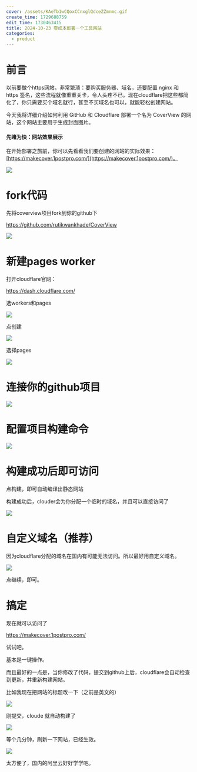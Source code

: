 ```yaml
---
cover: /assets/KAeTb1wCQoxCCnxglQdceZZmnmc.gif
create_time: 1729688759
edit_time: 1730463415
title: 2024-10-23 零成本部署一个工具网站
categories:
  - product
---
```



#  **前言**

以前要做个https网站，非常繁琐：要购买服务器、域名，还要配置 nginx 和 https 签名，这些流程就像重重关卡，令人头疼不已。现在cloudflare把这些都简化了，你只需要买个域名就行，甚至不买域名也可以，就能轻松创建网站。

今天我将详细介绍如何利用 GitHub 和 Cloudflare 部署一个名为 CoverView 的网站，这个网站主要用于生成封面图片。

#### 先睹为快：网站效果展示

在开始部署之旅前，你可以先看看我们要创建的网站的实际效果：[https://makecover.1postpro.com/](https://makecover.1postpro.com/)。

<img src="/assets/OiCBb1NhyoxzoIxOQlecJwFPnRh.png" src-width="1154" class="markdown-img m-auto" src-height="490" align="center"/>

# fork代码

先将coverview项目fork到你的github下

https://github.com/rutikwankhade/CoverView

<img src="/assets/EYQ4bpnyVonoGExOw6pcqiHlnjf.png" src-width="1243" class="markdown-img m-auto" src-height="206" align="center"/>

# 新建pages worker

打开cloudflare官网：

https://dash.cloudflare.com/

选workers和pages

<img src="/assets/NJdQb2MRto1tyRxyaf1czpi5nmc.png" src-width="733" class="markdown-img m-auto" src-height="707" align="center"/>

点创建

<img src="/assets/OYrQbzb2JoCXMkxhID2clILcnMg.png" src-width="848" class="markdown-img m-auto" src-height="165" align="center"/>

选择pages

<img src="/assets/JiDNbjssiojDayxMTtnc1h9rnxd.png" src-width="1203" class="markdown-img m-auto" src-height="367" align="center"/>

# 连接你的github项目

<img src="/assets/WdbRb4Dt3oKBtkxThkdcP1ejnJd.png" src-width="1203" class="markdown-img m-auto" src-height="367" align="center"/>

# 配置项目构建命令

<img src="/assets/PgvLbILBCoXCCaxSwuPckJGznOc.png" src-width="729" class="markdown-img m-auto" src-height="388" align="center"/>

# 构建成功后即可访问

点构建，即可自动编译出静态网站

构建成功后，clouder会为你分配一个临时的域名，并且可以直接访问了

<img src="/assets/WFwebc0T8obhFcxV5Spc6qCNnBb.png" src-width="1861" class="markdown-img m-auto" src-height="226" align="center"/>

# 自定义域名（推荐）

因为cloudflare分配的域名在国内有可能无法访问。所以最好用自定义域名。

<img src="/assets/QYkjbxntXofdclxrQqrcYmgFnTf.png" src-width="1061" class="markdown-img m-auto" src-height="496" align="center"/>

点继续，即可。

# 搞定

现在就可以访问了

https://makecover.1postpro.com/

试试吧。

基本是一键操作。

而且最好的一点是，当你修改了代码，提交到github上后，cloudflare会自动检查到更新，并重新构建网站。

比如我现在把网站的标题改一下（之前是英文的）

<img src="/assets/IC6TbzAPfocpucxdX37cQdZrnJh.png" src-width="750" class="markdown-img m-auto" src-height="303" align="center"/>

刚提交，cloude 就自动构建了

<img src="/assets/BSd3bdsQTo3XJrxomJMcJWwVnVg.png" src-width="1282" class="markdown-img m-auto" src-height="509" align="center"/>

等个几分钟，刷新一下网站，已经生效。

<img src="/assets/DE6HbRVo5oTXOpx1Zz4cgZKdnrh.png" src-width="281" class="markdown-img m-auto" src-height="94" align="center"/>

太方便了，国内的阿里云好好学学吧。

